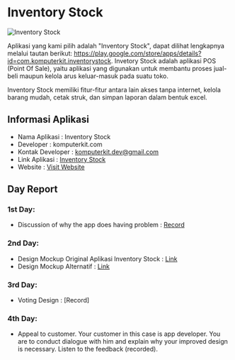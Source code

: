 # Inventory Stock #

![Inventory Stock](https://user-images.githubusercontent.com/62864891/95787291-6aa20c80-0d03-11eb-8e57-dee6052a173b.png)

Aplikasi yang kami pilih adalah "Inventory Stock", dapat dilihat lengkapnya melalui tautan berikut: https://play.google.com/store/apps/details?id=com.komputerkit.inventorystock. Invetory Stock adalah aplikasi POS (Point Of Sale), yaitu aplikasi yang digunakan untuk membantu proses jual-beli maupun kelola arus keluar-masuk pada suatu toko.

Inventory Stock memiliki fitur-fitur antara lain akses tanpa internet, kelola barang mudah, cetak struk, dan simpan laporan dalam bentuk excel.


## Informasi Aplikasi

- Nama Aplikasi : Inventory Stock
- Developer : komputerkit.com
- Kontak Developer : komputerkit.dev@gmail.com
- Link Aplikasi : [Inventory Stock](https://play.google.com/store/apps/details?id=com.komputerkit.inventorystock)
- Website : [Visit Website](http://komputerkit.com)

## Day Report ##

### 1st Day: 
- Discussion of why the app does having problem : [Record](https://youtu.be/m0fbmq9kqt4)

### 2nd Day: 
- Design Mockup Original Aplikasi Inventory Stock : [Link](https://github.com/mushabui/Assigment_HCI/tree/hw2/Task%202%20Report/Interface%20Inventory%20Stock)
- Design Mockup Alternatif : [Link](https://github.com/mushabui/Assigment_HCI/tree/hw2/Task%202%20Report/Design%20Mockup%20Alternatif)

### 3rd Day: 
- Voting Design : [Record]

### 4th Day: 
- Appeal to customer. Your customer in this case is app developer. You are to conduct dialogue with him and explain why your improved design is necessary. Listen to the feedback (recorded). 
